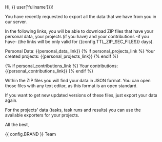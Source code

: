 Hi, {{ user['fullname']}}!

You have recently requested to export all the data that we have from you in our server.

In the following links, you will be able to download ZIP files that have your personal data, your projects (if you have) and your contributions -if you have- (the links will be only valid for {{config.TTL_ZIP_SEC_FILES}} days).

Personal Data: {{personal_data_link}}
{% if personal_projects_link %}
Your created projects: {{personal_projects_link}}
{% endif %}

{% if personal_contributions_link %}
Your contributions: {{personal_contributions_link}}
{% endif %}

Within the ZIP files you will find your data in JSON format. You can open those files with any text editor, as this format is an open standard.

If you want to get new updated versions of these files, just export your data again.

For the projects' data (tasks, task runs and results) you can use the available exporters for your projects.

All the best,

{{ config.BRAND }} Team
